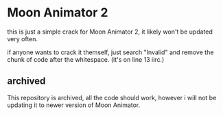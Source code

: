 # Moon Animator 2
this is just a simple crack for Moon Animator 2, it likely won't be updated very often.

if anyone wants to crack it themself, just search "Invalid" and remove the chunk of code after the whitespace. (it's on line 13 iirc.)

## archived
This repository is archived, all the code should work, however i will not be updating it to newer version of Moon Animator.
